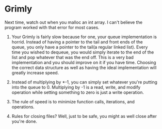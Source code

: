 # Grimly

Next time, watch out when you malloc an int array. I can't believe the program worked with that error for most cases.

1. Your Grimly is fairly slow because for one, your queue implementation is horrid. Instead of having a pointer to the tail and front ends of the queue, you only have a pointer to the tail(a regular linked list). Every time you wished to dequeue, you would simply iterate to the end of the list and pop whatever that was the end off. This is a very bad implementation and you should improve on it if you have time. Choosing the correct data structure as well as having the ideal implementation will greatly increase speed. 

2. Instead of multiplying by *-1, you can simply set whatever you're putting into the queue to 0. Multiplying by -1 is a read, write, and modify operation while setting something to zero is just a write operation.  

3. The rule of speed is to minimize function calls, iterations, and operations. 

4. Rules for closing files? Well, just to be safe, you might as well close after you're done. 
